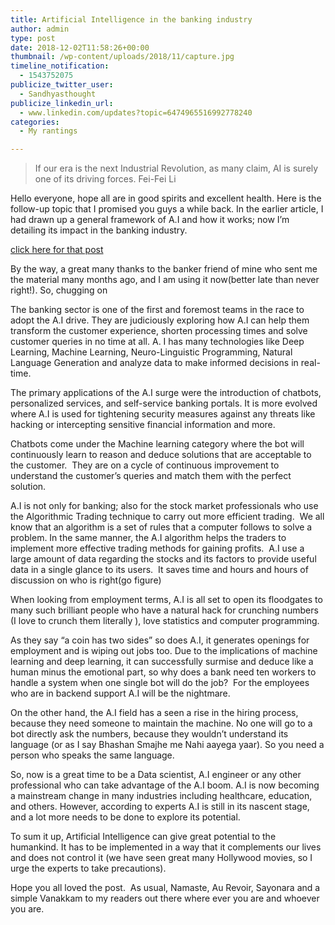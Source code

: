 ```yaml
---
title: Artificial Intelligence in the banking industry
author: admin
type: post
date: 2018-12-02T11:58:26+00:00
thumbnail: /wp-content/uploads/2018/11/capture.jpg
timeline_notification:
  - 1543752075
publicize_twitter_user:
  - Sandhyasthought
publicize_linkedin_url:
  - www.linkedin.com/updates?topic=6474965516992778240
categories:
  - My rantings

---
```

<blockquote class="wp-block-quote">
  <p>
    If our era is the next Industrial Revolution, as many claim, AI is surely one of its driving forces. Fei-Fei Li<br />
  </p>
</blockquote>

Hello everyone, hope all are in good spirits and excellent health. Here is the follow-up topic that I promised you guys a while back. In the earlier article, I had drawn up a general framework of A.I and how it works; now I&#8217;m detailing its impact in the banking industry.

[click here for that post][1]

By the way, a great many thanks to the banker friend of mine who sent me the material many months ago, and I am using it now(better late than never right!). So, chugging on

The banking sector is one of the first and foremost teams in the race to adopt the A.I drive. They are judiciously exploring how A.I can help them transform the customer experience, shorten processing times and solve customer queries in no time at all. A. I has many technologies like Deep Learning, Machine Learning, Neuro-Linguistic Programming, Natural Language Generation and analyze data to make informed decisions in real-time.

The primary applications of the A.I surge were the introduction of chatbots, personalized services, and self-service banking portals. It is more evolved where A.I is used for tightening security measures against any threats like hacking or intercepting sensitive financial information and more.

Chatbots come under the Machine learning category where the bot will continuously learn to reason and deduce solutions that are acceptable to the customer.  They are on a cycle of continuous improvement to understand the customer&#8217;s queries and match them with the perfect solution. 

A.I is not only for banking; also for the stock market professionals who use the Algorithmic Trading technique to carry out more efficient trading.  We all know that an algorithm is a set of rules that a computer follows to solve a problem. In the same manner, the A.I algorithm helps the traders to implement more effective trading methods for gaining profits.  A.I use a large amount of data regarding the stocks and its factors to provide useful data in a single glance to its users.  It saves time and hours and hours of discussion on who is right(go figure)

When looking from employment terms, A.I is all set to open its floodgates to many such brilliant people who have a natural hack for crunching numbers (I love to crunch them literally ), love statistics and computer programming. 

As they say &#8220;a coin has two sides&#8221; so does A.I, it generates openings for employment and is wiping out jobs too. Due to the implications of machine learning and deep learning, it can successfully surmise and deduce like a human minus the emotional part, so why does a bank need ten workers to handle a system when one single bot will do the job?  For the employees who are in backend support A.I will be the nightmare.

On the other hand, the A.I field has a seen a rise in the hiring process, because they need someone to maintain the machine. No one will go to a bot directly ask the numbers, because they wouldn&#8217;t understand its language (or as I say Bhashan Smajhe me Nahi aayega yaar). So you need a person who speaks the same language.

So, now is a great time to be a Data scientist, A.I engineer or any other professional who can take advantage of the A.I boom. A.I is now becoming a mainstream change in many industries including healthcare, education, and others. However, according to experts A.I is still in its nascent stage, and a lot more needs to be done to explore its potential.

To sum it up, Artificial Intelligence can give great potential to the humankind. It has to be implemented in a way that it complements our lives and does not control it (we have seen great many Hollywood movies, so I urge the experts to take precautions).

Hope you all loved the post.  As usual, Namaste, Au Revoir, Sayonara and a simple Vanakkam to my readers out there where ever you are and whoever you are.

 [1]: https://sandhyasthoughtsblog.wordpress.com/2018/10/03/artificial-intelligence/
